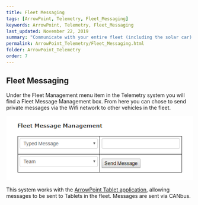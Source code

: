 ```yaml
---
title: Fleet Messaging
tags: [ArrowPoint, Telemetry, Fleet_Messaging]
keywords: ArrowPoint, Telemetry, Fleet_Messaging
last_updated: November 22, 2019
summary: "Communicate with your entire fleet (including the solar car) using secure instant messaging style communications with the ArrowPoint tablet solution."
permalink: ArrowPoint_Telemetry/Fleet_Messaging.html
folder: ArrowPoint_Telemetry
order: 7
---
```


## Fleet Messaging

Under the Fleet Management menu item in the Telemetry system you will find a Fleet Message Management box.  From here you can chose to send private messages via the Wifi network to other vehicles in the fleet.

![Example of the Fleet Messaging system](/images/telemetry_fleetmessage.png)

This system works with the [ArrowPoint Tablet application](../ArrowPoint_Tablet/Overview.md), allowing messages to be sent to Tablets in the fleet.  Messages are sent via CANbus.

